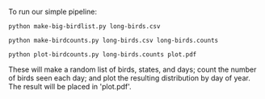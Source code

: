 To run our simple pipeline:

    python make-big-birdlist.py long-birds.csv

    python make-birdcounts.py long-birds.csv long-birds.counts

    python plot-birdcounts.py long-birds.counts plot.pdf

These will make a random list of birds, states, and days; count the
number of birds seen each day; and plot the resulting distribution by
day of year.  The result will be placed in 'plot.pdf'.
